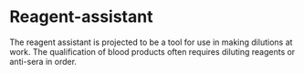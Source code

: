 # Reagent-assistant
The reagent assistant is projected to be a tool for use in making dilutions at work. The qualification of blood products often requires diluting reagents or anti-sera in order.
